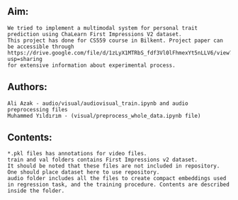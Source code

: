 ## Aim:
    We tried to implement a multimodal system for personal trait prediction using ChaLearn First Impressions V2 dataset.
    This project has done for CS559 course in Bilkent. Project paper can be accessible through https://drive.google.com/file/d/1zLyX1MTRbS_fdf3Vl0lFhmexYt5nLLV6/view?usp=sharing
    for extensive information about experimental process. 
## Authors:
    Ali Azak - audio/visual/audiovisual_train.ipynb and audio preprocessing files
    Muhammed Yıldırım - (visual/preprocess_whole_data.ipynb file)
## Contents:
    *.pkl files has annotations for video files.
    train and val folders contains First Impressions v2 dataset.
    It should be noted that these files are not included in repository. One should place dataset here to use repository.
    audio folder includes all the files to create compact embeddings used in regression task, and the training procedure. Contents are described inside the folder.
